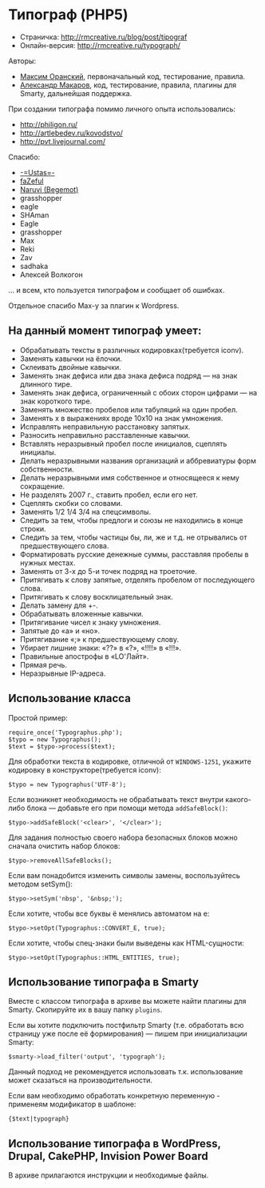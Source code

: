 Типограф (PHP5)
===============

- Страничка: http://rmcreative.ru/blog/post/tipograf
- Онлайн-версия: http://rmcreative.ru/typograph/

Авторы:

- [Максим Оранский](http://smee-again.livejournal.com/), первоначальный код, тестирование, правила.
- [Александр Макаров](http://rmcreative.ru), код, тестирование, правила, плагины для Smarty, дальнейшая поддержка.
 
При создании типографа помимо личного опыта использовались:

- http://philigon.ru/
- http://artlebedev.ru/kovodstvo/
- http://pvt.livejournal.com/
 
Спасибо:

- [-=Ustas=-](http://vingrad.ru/@-=Ustas=-/)
- [faZeful](http://fazeful.ru/)
- [Naruvi (Begemot)](http://priop.ru/)
- grasshopper
- eagle
- SHAman
- Eagle
- grasshopper
- Max
- Reki
- Zav
- sadhaka
- Алексей Волкогон

… и всем, кто пользуется типографом и сообщает об ошибках.

Отдельное спасибо Max-у за плагин к Wordpress.



На данный момент типограф умеет:
--------------------------------

- Обрабатывать тексты в различных кодировках(требуется iconv).
- Заменять кавычки на ёлочки.
- Склеивать двойные кавычки.
- Заменять знак дефиса или два знака дефиса подряд — на знак длинного тире.
- Заменять знак дефиса, ограниченный с обоих сторон цифрами — на знак короткого тире.
- Заменять множество пробелов или табуляций на один пробел.
- Заменять х в выражениях вроде 10x10 на знак умножения.
- Исправлять неправильную расстановку запятых.
- Разносить неправильно расставленные кавычки.
- Вставлять неразрывный пробел после инициалов, сцеплять инициалы.
- Делать неразрывными названия организаций и аббревиатуры форм собственности.
- Делать неразрывными имя собственное и относящееся к нему сокращение.
- Не разделять 2007 г., ставить пробел, если его нет.
- Сцеплять скобки со словами.
- Заменять 1/2 1/4 3/4 на спецсимволы.
- Следить за тем, чтобы предлоги и союзы не находились в конце строки.
- Следить за тем, чтобы частицы бы, ли, же и т.д. не отрывались от предшествующего слова.
- Форматировать русские денежные суммы, расставляя пробелы в нужных местах.
- Заменять от 3-х до 5-и точек подряд на троеточие.
- Притягивать к слову запятые, отделять пробелом от последующего слова.
- Притягивать к слову восклицательный знак.
- Делать замену для +-.
- Обрабатывать вложенные кавычки.
- Притягивание чисел к знаку умножения.
- Запятые до «а» и «но».
- Притягивание «;» к предшествующему слову.
- Убирает лишние знаки: «??» в «?», «!!!!» в «!!!».
- Правильные апострофы в «LO'Лайт».
- Прямая речь.
- Неразрывные IP-адреса.

Использование класса
--------------------

Простой пример:

~~~
require_once('Typographus.php');
$typo = new Typographus();
$text = $typo->process($text);
~~~

Для обработки текста в кодировке, отличной от `WINDOWS-1251`, укажите кодировку в
конструкторе(требуется iconv):

~~~
$typo = new Typographus('UTF-8');
~~~

Если возникнет необходимость не обрабатывать текст внутри какого-либо блока —
добавьте его при помощи метода `addSafeBlock()`:

~~~
$typo->addSafeBlock('<clear>', '</clear>');
~~~

Для задания полностью своего набора безопасных блоков можно сначала очистить набор блоков:

~~~
$typo->removeAllSafeBlocks(); 
~~~

Если вам понадобится изменить символы замены, воспользуйтесь методом setSym():

~~~
$typo->setSym('nbsp', '&nbsp;');
~~~

Если хотите, чтобы все буквы ё менялись автоматом на е:

~~~
$typo->setOpt(Typographus::CONVERT_E, true);
~~~

Если хотите, чтобы спец-знаки были выведены как HTML-сущности:

~~~
$typo->setOpt(Typographus::HTML_ENTITIES, true);
~~~

Использование типографа в Smarty
--------------------------------

Вместе с классом типографа в архиве вы можете найти плагины для Smarty.
Скопируйте их в вашу папку `plugins`.

Если вы хотите подключить постфильтр Smarty (т.е. обработать всю страницу уже
после её формирования) — пишем при инициализации Smarty:

~~~
$smarty->load_filter('output', 'typograph');
~~~

Данный подход не рекомендуется использовать т.к. использование может сказаться на производительности.


Если вам необходимо обработать конкретную переменную - применеям модификатор в
шаблоне:

~~~
{$text|typograph}
~~~

Использование типографа в WordPress, Drupal, CakePHP, Invision Power Board
--------------------------------------------------------------------------

В архиве прилагаются инструкции и необходимые файлы.